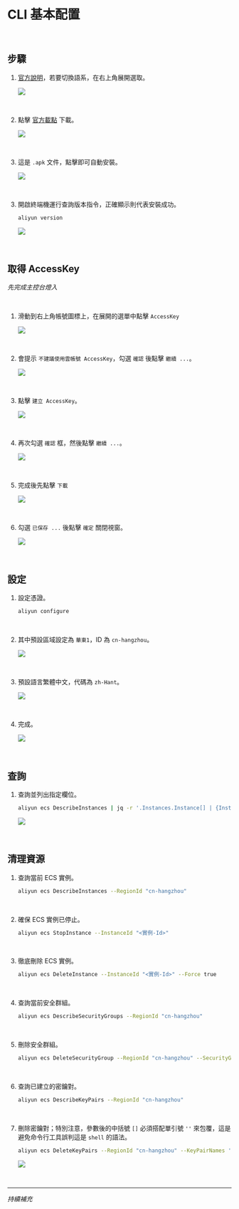 # CLI 基本配置

<br>

## 步驟 

1. [官方說明](https://www.alibabacloud.com/help/tc/cli/install-cli-on-macos?spm=a2c63.p38356.0.i0#32865bfe14am6)，若要切換語系，在右上角展開選取。

    ![](images/img_95.png)

<br>

2. 點擊 [官方載點](https://aliyuncli.alicdn.com/aliyun-cli-latest.pkg) 下載。

    ![](images/img_96.png)

<br>

3. 這是 `.apk` 文件，點擊即可自動安裝。

    ![](images/img_97.png)

<br>

3. 開啟終端機運行查詢版本指令，正確顯示則代表安裝成功。

    ```bash
    aliyun version
    ```

    ![](images/img_98.png)

<br>

## 取得 AccessKey

_先完成主控台燈入_

<br>

1. 滑動到右上角帳號圖標上，在展開的選單中點擊 `AccessKey`

    ![](images/img_99.png)

<br>

2. 會提示 `不建議使用雲帳號 AccessKey`，勾選 `確認` 後點擊 `繼續 ...`。

    ![](images/img_66.png)

<br>

3. 點擊 `建立 AccessKey`。

    ![](images/img_67.png)

<br>

4. 再次勾選 `確認` 框，然後點擊 `繼續 ...`。

    ![](images/img_68.png)

<br>

5. 完成後先點擊 `下載`

    ![](images/img_69.png)

<br>

6. 勾選 `已保存 ...` 後點擊 `確定` 關閉視窗。

    ![](images/img_70.png)

<br>

## 設定

1. 設定憑證。

    ```bash
    aliyun configure
    ```

<br>

2. 其中預設區域設定為 `華東1`，ID 為 `cn-hangzhou`。

    ![](images/img_72.png)

<br>

3. 預設語言繁體中文，代碼為 `zh-Hant`。

    ![](images/img_71.png)

<br>

4. 完成。

    ![](images/img_73.png)

<br>

## 查詢

1. 查詢並列出指定欄位。

    ```bash
    aliyun ecs DescribeInstances | jq -r '.Instances.Instance[] | {InstanceId, InstanceName, InstanceType, Status, RegionId, ZoneId, PublicIpAddress, PrivateIpAddress}'
    ```

    ![](images/img_74.png)


<br>

## 清理資源

1. 查詢當前 ECS 實例。

    ```bash
    aliyun ecs DescribeInstances --RegionId "cn-hangzhou"
    ```

<br>

2. 確保 ECS 實例已停止。

    ```bash
    aliyun ecs StopInstance --InstanceId "<實例-Id>"
    ```

<br>

3. 徹底刪除 ECS 實例。

    ```bash
    aliyun ecs DeleteInstance --InstanceId "<實例-Id>" --Force true
    ```

<br>

4. 查詢當前安全群組。

    ```bash
    aliyun ecs DescribeSecurityGroups --RegionId "cn-hangzhou"
    ```

<br>

5. 刪除安全群組。

    ```bash
    aliyun ecs DeleteSecurityGroup --RegionId "cn-hangzhou" --SecurityGroupId "<安全組-Id>"
    ```

<br>

6. 查詢已建立的密鑰對。

    ```bash
    aliyun ecs DescribeKeyPairs --RegionId "cn-hangzhou"
    ```

<br>

7. 刪除密鑰對；特別注意，參數後的中括號 `[]` 必須搭配單引號 `''` 來包覆，這是避免命令行工具誤判這是 `shell` 的語法。

    ```bash
    aliyun ecs DeleteKeyPairs --RegionId "cn-hangzhou" --KeyPairNames '["<密鑰對-名稱>"]'
    ```

    ![](images/img_75.png)

<br>

___

_持續補充_